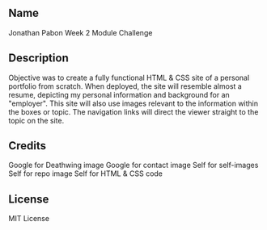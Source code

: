 ## Name
Jonathan Pabon
Week 2 Module Challenge

## Description
Objective was to create a fully functional HTML & CSS site of a personal portfolio from scratch. When deployed, the site will resemble almost a resume, depicting my personal information and background for an "employer". This site will also use images relevant to the information within the boxes or topic. The navigation links will direct the viewer straight to the topic on the site. 

## Credits
Google for Deathwing image
Google for contact image
Self for self-images
Self for repo image
Self for HTML & CSS code

## License
MIT License